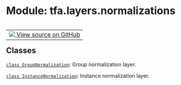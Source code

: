 <div itemscope itemtype="http://developers.google.com/ReferenceObject">
<meta itemprop="name" content="tfa.layers.normalizations" />
<meta itemprop="path" content="Stable" />
</div>

# Module: tfa.layers.normalizations


<table class="tfo-notebook-buttons tfo-api" align="left">

<td>
  <a target="_blank" href="https://github.com/tensorflow/addons/tree/r0.7/tensorflow_addons/layers/normalizations.py">
    <img src="https://www.tensorflow.org/images/GitHub-Mark-32px.png" />
    View source on GitHub
  </a>
</td></table>







## Classes

[`class GroupNormalization`](../../tfa/layers/GroupNormalization.md): Group normalization layer.

[`class InstanceNormalization`](../../tfa/layers/InstanceNormalization.md): Instance normalization layer.



